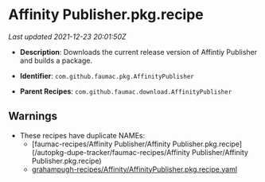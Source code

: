# Affinity Publisher.pkg.recipe

_Last updated 2021-12-23 20:01:50Z_

- **Description**: Downloads the current release version of Affintiy Publisher and builds a package.

- **Identifier**: `com.github.faumac.pkg.AffinityPublisher`

- **Parent Recipes**: `com.github.faumac.download.AffinityPublisher`


## Warnings

- These recipes have duplicate NAMEs:
    - [faumac-recipes/Affinity Publisher/Affinity Publisher.pkg.recipe](/autopkg-dupe-tracker/faumac-recipes/Affinity Publisher/Affinity Publisher.pkg.recipe)
    - [grahampugh-recipes/Affinity/AffinityPublisher.pkg.recipe.yaml](/autopkg-dupe-tracker/grahampugh-recipes/Affinity/AffinityPublisher.pkg.recipe.yaml)